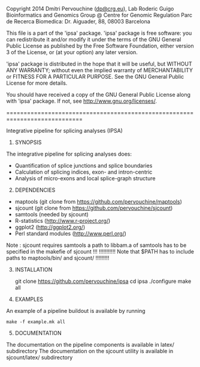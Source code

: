 Copyright 2014 Dmitri Pervouchine (dp@crg.eu), Lab Roderic Guigo
Bioinformatics and Genomics Group @ Centre for Genomic Regulation
Parc de Recerca Biomedica: Dr. Aiguader, 88, 08003 Barcelona

This file is a part of the 'ipsa' package.
'ipsa' package is free software: you can redistribute it and/or modify
it under the terms of the GNU General Public License as published by
the Free Software Foundation, either version 3 of the License, or
(at your option) any later version.

'ipsa' package is distributed in the hope that it will be useful,
but WITHOUT ANY WARRANTY; without even the implied warranty of
MERCHANTABILITY or FITNESS FOR A PARTICULAR PURPOSE.  See the
GNU General Public License for more details.

You should have received a copy of the GNU General Public License
along with 'ipsa' package.  If not, see <http://www.gnu.org/licenses/>.

============================================================================

Integrative pipeline for splicing analyses (IPSA)

1. SYNOPSIS

The integrative pipeline for splicing analyses does:

 * Quantification of splice junctions and splice boundaries
 * Calculation of splicing indices, exon- and intron-centric
 * Analysis of micro-exons and local splice-graph structure

2. DEPENDENCIES

 * maptools (git clone from https://github.com/pervouchine/maptools)
 * sjcount (git clone from https://github.com/pervouchine/sjcount)
 * samtools (needed by sjcount)
 * R-statistics (http://www.r-project.org/)
 * ggplot2 (http://ggplot2.org/)
 * Perl standard modules (http://www.perl.org/)

 Note : sjcount requires samtools
	a path to libbam.a of samtools has to be specified in the makefie of sjcount !!!
 !!!!!!!!!!! Note that $PATH has to include paths to maptools/bin/ and sjcount/ !!!!!!!!!

3. INSTALLATION

	git clone https://github.com/pervouchine/ipsa
	cd ipsa
	./configure
	make all

4. EXAMPLES

An example of a pipeline buildout is available by running

	make -f example.mk all

5. DOCUMENTATION 

The documentation on the pipeline components is available in latex/ subdirectory
The documentation on the sjcount utility is available in sjcount/latex/ subdirectory

